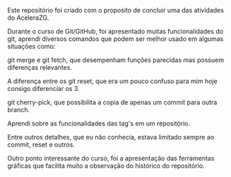 Este repositório foi criado com o proposito de concluir uma das atividades do AceleraZG.

Durante o curso de Git/GitHub, foi apresentado muitas funcionalidades do git, aprendi diversos comandos que podem ser melhor usado em algumas situações como:

git merge e git fetch, que desempenham funções parecidas mas possuem diferenças relevantes.

A diferença entre os git reset, que era um pouco confuso para mim hoje consigo diferenciar os 3.

git cherry-pick, que possibilita a copia de apenas um commit para outra branch.

Aprendi sobre as funcionalidades das tag's em um repositório.

Entre outros detalhes, que eu não conhecia, estava limitado sempre ao commit, reset e outros.

Outro ponto interessante do curso, foi a apresentação das ferramentas gráficas que facilita muito a observação do histórico do repositório.
